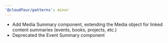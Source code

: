 ```yaml
---
'@cloudfour/patterns': minor
---
```


- Add Media Summary component, extending the Media object for linked content summaries (events, books, projects, etc.)
- Deprecated the Event Summary component

